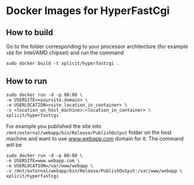# Docker Images for HyperFastCgi

## How to build

Go to the folder corresponding to your processor architecture (for example `x68` for Intel/AMD chipset) and run the command

    sudo docker build -t xplicit/hyperfastcgi .


## How to run

    sudo docker run -d -p 80:80 \
    -e USERSITE=<yoursite.domain> \
    -e USERLOCATION=<site_location_in_container> \
    -v <location_on_host_machine>:<location_in_container> \
    xplicit/hyperfastcgi

For example you published the site into `/mnt/external/webapp/bin/Release/PublishOutput` folder on the host machine and want to use www.webapp.com domain for it. The command will be

    sudo docker run -d -p 80:80 \
    -e USERSITE=www.webapp.com \
    -e USERLOCATION=/var/www/webapp \
    -v /mnt/external/webapp/bin/Release/PublishOutput:/var/www/webapp \
    xplicit/hyperfastcgi
